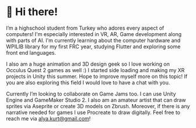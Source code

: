 # 👋 Hi there! 
I’m a highschool student from Turkey who adores every aspect of computers! I'm especially interested in VR, AR, Game development along with parts of AI. 
I'm currently learning about the computer hardware and WPILIB library for my first FRC year, studying Flutter and exploring some front end languages.

I also am a huge animation and 3D design geek so I love working on Occulus Quest 2 games as well :) I started side loading and making my XR projects in Unity this summer. Hope to improve myself more on this topic! If you are also exploring this field I would love to have a chat with you.

Currently I’m looking to collaborate on Game Jams too. I can use Unity Engine and GameMaker Studio 2. I also am an amateur artist that can draw sprites via Aseprite or create 3D models on Zbrush. Moreover, if there is any narrative needed for games I use Procreate to draw digitally.
Feel free to reach me via alya.kurt@gmail.com! 


<!---
aiyaszk/aiyaszk is a ✨ special ✨ repository because its `README.md` (this file) appears on your GitHub profile.
You can click the Preview link to take a look at your changes.
--->
